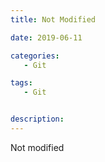 ```yaml
---
title: Not Modified

date: 2019-06-11

categories: 
   - Git

tags: 
   - Git 


description: ​
---
```


Not modified